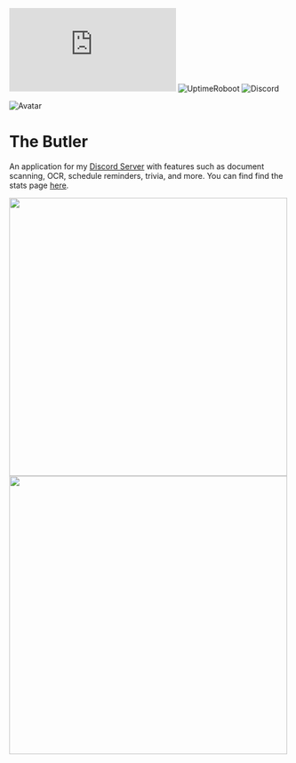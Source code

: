 ![PyPI](https://img.shields.io/pypi/v/discord.py)  ![UptimeRoboot](https://img.shields.io/uptimerobot/status/m786515853-65a631cc420ded3137907a42)  ![Discord](https://img.shields.io/discord/612059384721440789)

![Avatar](https://images-ext-1.discordapp.net/external/nxYW7DyVsmIKp9llZ6wtAOAanNPx0H1YnJpguG-8h1U/%3Fsize%3D1024/https/cdn.discordapp.com/avatars/704571297048428654/962375cb010760e58ed48b84dd7cacbd.webp?width=100&height=100)

# The Butler
An application for my [Discord Server](https://discord.link/harsh) with features such as document scanning, OCR, schedule reminders, trivia, and more. You can find find the stats page [here](https://stats.uptimerobot.com/zq1QPiREEl/786515853).

<img  src = "https://i.gyazo.com/f58f2a9a431b1d51145089ca3066c3cc.gif"  height = auto  width = 500>
<img  src = "https://i.gyazo.com/c9718b86c229729b58bd9e629175c895.gif"  height = auto  width = 500>